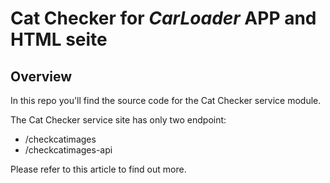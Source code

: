 # Cat Checker for _CarLoader_ APP and HTML seite

## Overview

In this repo you'll find the source code for the Cat Checker service module.

The Cat Checker service site has only two endpoint:  
- /checkcatimages
- /checkcatimages-api

Please refer to this article to find out more.
